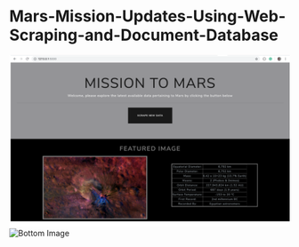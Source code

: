 # Mars-Mission-Updates-Using-Web-Scraping-and-Document-Database

![Top Image](final%20result%20images/1%20-%20top%20of%20page.png)
![Bottom Image](final%20result%20images/2-bottom%20of%20page.png)
